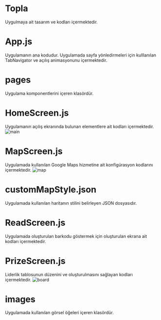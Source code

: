 
# Topla
Uygulmaya ait tasarım ve kodları içermektedir.

# App.js
Uygulamanın ana kodudur. Uygulamada sayfa yönledirmeleri için kulllanılan TabNavigator ve açılış animasyonunu içermektedir.

# pages
Uygulama komponentlerini içeren klasördür.

# HomeScreen.js
Uygulamanın açılış ekranında bulunan elementlere ait kodları içermektedir. 
![main](https://user-images.githubusercontent.com/24692670/117543568-13101900-b026-11eb-8fdd-8788330289ce.png)

# MapScreen.js
Uygulamada kullanılan Google Maps hizmetine ait konfigürasyon kodlarını içermektedir.
![map](https://user-images.githubusercontent.com/24692670/117543581-2327f880-b026-11eb-9671-ec3c624ffdb0.png)

# customMapStyle.json
Uygulamada kullanılan haritanın stilini belirleyen JSON dosyasıdır.

# ReadScreen.js
Uygulamada oluşturulan barkodu göstermek için oluşturulan ekrana ait kodları içermektedir.

# PrizeScreen.js
Liderlik tablosunun düzenini ve oluşturulmasını sağlayan kodları içermektedir.
![board](https://user-images.githubusercontent.com/24692670/117543556-025fa300-b026-11eb-9317-e0107256d3ce.png)

# images
Uygulamada kullanılan görsel öğeleri içeren klasördür.
